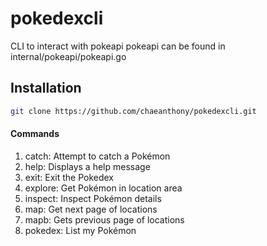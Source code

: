# pokedexcli

CLI to interact with pokeapi
pokeapi can be found in internal/pokeapi/pokeapi.go

## Installation
```bash
git clone https://github.com/chaeanthony/pokedexcli.git
```

#### Commands
1. catch: Attempt to catch a Pokémon
2. help: Displays a help message
3. exit: Exit the Pokedex
4. explore: Get Pokémon in location area
5. inspect: Inspect Pokémon details
6. map: Get next page of locations
7. mapb: Gets previous page of locations
8. pokedex: List my Pokémon
